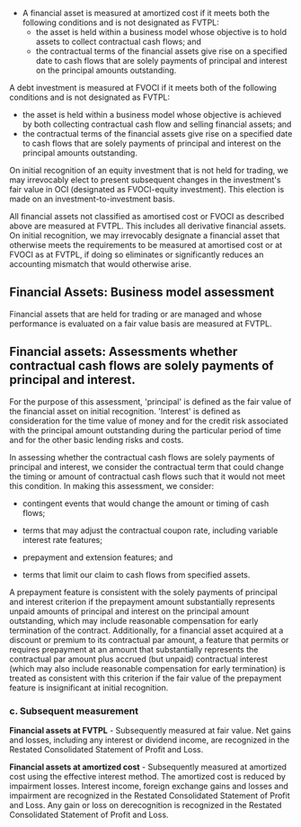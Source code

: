 - A financial asset is measured at amortized cost if it meets both the following conditions and is not designated as FVTPL:
  - the asset is held within a business model whose objective is to hold assets to collect contractual cash flows; and
  - the contractual terms of the financial assets give rise on a specified date to cash flows that are solely payments of principal and interest on the principal amounts outstanding.

A debt investment is measured at FVOCI if it meets both of the following conditions and is not designated as FVTPL:

- the asset is held within a business model whose objective is achieved by both collecting contractual cash flow and selling financial assets; and
- the contractual terms of the financial assets give rise on a specified date to cash flows that are solely payments of principal and interest on the principal amounts outstanding.

On initial recognition of an equity investment that is not held for trading, we may irrevocably elect to present subsequent changes in the investment's fair value in OCI (designated as FVOCI-equity investment). This election is made on an investment-to-investment basis.

All financial assets not classified as amortised cost or FVOCI as described above are measured at FVTPL. This includes all derivative financial assets. On initial recognition, we may irrevocably designate a financial asset that otherwise meets the requirements to be measured at amortised cost or at FVOCI as at FVTPL, if doing so eliminates or significantly reduces an accounting mismatch that would otherwise arise.

## Financial Assets: Business model assessment

Financial assets that are held for trading or are managed and whose performance is evaluated on a fair value basis are measured at FVTPL.

## Financial assets: Assessments whether contractual cash flows are solely payments of principal and interest.

For the purpose of this assessment, 'principal' is defined as the fair value of the financial asset on initial recognition. 'Interest' is defined as consideration for the time value of money and for the credit risk associated with the principal amount outstanding during the particular period of time and for the other basic lending risks and costs.

In assessing whether the contractual cash flows are solely payments of principal and interest, we consider the contractual term that could change the timing or amount of contractual cash flows such that it would not meet this condition. In making this assessment, we consider:

- contingent events that would change the amount or timing of cash flows;

- terms that may adjust the contractual coupon rate, including variable interest rate features;

- prepayment and extension features; and

- terms that limit our claim to cash flows from specified assets.

A prepayment feature is consistent with the solely payments of principal and interest criterion if the prepayment amount substantially represents unpaid amounts of principal and interest on the principal amount outstanding, which may include reasonable compensation for early termination of the contract. Additionally, for a financial asset acquired at a discount or premium to its contractual par amount, a feature that permits or requires prepayment at an amount that substantially represents the contractual par amount plus accrued (but unpaid) contractual interest (which may also include reasonable compensation for early termination) is treated as consistent with this criterion if the fair value of the prepayment feature is insignificant at initial recognition.

### c. Subsequent measurement

**Financial assets at FVTPL** - Subsequently measured at fair value. Net gains and losses, including any interest or dividend income, are recognized in the Restated Consolidated Statement of Profit and Loss.

**Financial assets at amortized cost** - Subsequently measured at amortized cost using the effective interest method. The amortized cost is reduced by impairment losses. Interest income, foreign exchange gains and losses and impairment are recognized in the Restated Consolidated Statement of Profit and Loss. Any gain or loss on derecognition is recognized in the Restated Consolidated Statement of Profit and Loss.